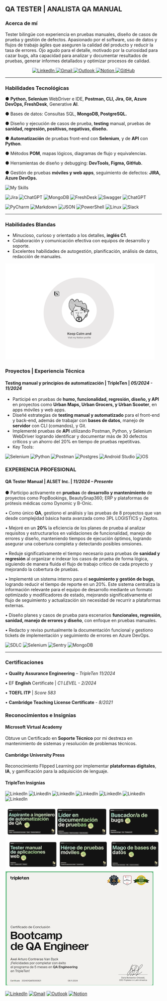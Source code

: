 ## **QA TESTER | ANALISTA QA MANUAL**

### **Acerca de mí**

Tester bilingüe con experiencia en pruebas manuales, diseño de casos de prueba y gestión de defectos. Apasionado por el software,
uso de datos y flujos de trabajo ágiles que aseguren la calidad del producto y reducir la tasa de errores. Ojo agudo para el detalle,
motivado por la curiosidad para cazar bugs, alta capacidad para analizar y documentar resultados de pruebas, generar informes
detallados y optimizar procesos de calidad.

<div align="center">
  <a href="https://www.linkedin.com/in/axelvandyck">
    <img src="https://img.shields.io/badge/linkedin-%230077B5.svg?style=for-the-badge&logo=linkedin&logoColor=white" alt="LinkedIn">
  </a>
  <a href="mailto:acontreras9012@gmail.com">
    <img src="https://img.shields.io/badge/Gmail-D14836?style=for-the-badge&logo=gmail&logoColor=white" alt="Gmail">
  </a>
  <a href="mailto:avdyck@alset.com.mx">
    <img src="https://img.shields.io/badge/Outlook-0078D4?style=for-the-badge&logo=microsoft-outlook&logoColor=white" alt="Outlook">
  </a>
  <a href="https://axel-qa.short.gy/PortfolioNotion">
    <img src="https://img.shields.io/badge/Notion-%23000000.svg?style=for-the-badge&logo=notion&logoColor=white" alt="Notion">
  </a>
  <a href="https://github.com/avandyck16">
    <img src="https://img.shields.io/badge/github-%23121011.svg?style=for-the-badge&logo=github&logoColor=white" alt="GitHub">
  </a>
</div>

---

### Habilidades Tecnológicas

● **Python, Selenium** WebDriver e IDE, **Postman, CLI, Jira, Git, Azure DevOps, FreshDesk**, Generative **AI**.

● Bases de datos: Consultas SQL, **MongoDB, PostgreSQL.**

● Diseño y ejecución de casos de prueba, **testing** manual, pruebas de **sanidad, regresión, positivas, negativas, diseño.**

● **Automatización** de pruebas front-end con **Selenium**, y de **API** con **Python**.

● Métodos **POM**, mapas lógicos, diagramas de flujo y equivalencias.

● Herramientas de diseño y debugging: **DevTools, Figma, GitHub.**

● Gestión de pruebas **móviles y web apps**, seguimiento de defectos: **JIRA, Azure DevOps.**

 
![My Skills](https://skillicons.dev/icons?i=androidstudio,azure,sentry,py,pycharm,selenium,powershell,postman,postgres,git,figma)

![Jira](https://img.shields.io/badge/jira-%230A0FFF.svg?style=for-the-badge&logo=jira&logoColor=white)
![ChatGPT](https://img.shields.io/badge/chatGPT-74aa9c?style=for-the-badge&logo=openai&logoColor=white)
![MongoDB](https://img.shields.io/badge/MongoDB-%234ea94b.svg?style=for-the-badge&logo=mongodb&logoColor=white)
![FreshDesk](https://img.shields.io/badge/FreshDesk-0078D4?style=for-the-badge&logo=microsoft-outlook&logoColor=white)
![Swagger](https://img.shields.io/badge/-Swagger-%23Clojure?style=for-the-badge&logo=swagger&logoColor=white)
![ChatGPT](https://img.shields.io/badge/DevTools-74aa9c?style=for-the-badge&logo=openai&logoColor=white)

![PyCharm](https://img.shields.io/badge/pycharm-143?style=for-the-badge&logo=pycharm&logoColor=black&color=black&labelColor=green)
![Markdown](https://img.shields.io/badge/markdown-%23000000.svg?style=for-the-badge&logo=markdown&logoColor=white)
![JSON](https://img.shields.io/badge/JSON-%23000000.svg?style=for-the-badge&logo=markdown&logoColor=white)
![PowerShell](https://img.shields.io/badge/PowerShell-%235391FE.svg?style=for-the-badge&logo=powershell&logoColor=white)
![Linux](https://img.shields.io/badge/Linux-FCC624?style=for-the-badge&logo=linux&logoColor=black)
![Slack](https://img.shields.io/badge/Slack-4A154B?style=for-the-badge&logo=slack&logoColor=white)


---

### Habilidades Blandas

- Minucioso, curioso y orientado a los detalles, **inglés C1**.
- Colaboración y comunicación efectiva con equipos de desarrollo y soporte.
- Excelentes habilidades de autogestión, planificación, análisis de datos, redacción de manuales.
  


[![Notion](/assets/img/readmpice.png)](https://axel-qa.short.gy/PortfolioNotion)


### **Proyectos | Experiencia Técnica**

#### Testing manual y principios de automatización | TripleTen | *05/2024 - 11/2024*
- Participé en pruebas de **humo, funcionalidad, regresión, diseño, y API** en proyectos como **Urban Maps, Urban Grocers, y Urban Scooter**, en apps móviles y web apps.
- Diseñé estrategias de **testing manual y automatizado** para el front-end y back-end, además de trabajar con **bases de datos**, manejo de **servidor** con CLI (comandos), y Git.
- Implementé pruebas de **API** utilizando Postman, Python, y Selenium WebDriver logrando identificar y documentar más de 30 defectos críticos y un ahorro del 20% en tiempo de pruebas repetitivas.
- Key Tools:
  
![Selenium](https://img.shields.io/badge/-selenium-%43B02A?style=for-the-badge&logo=selenium&logoColor=white)
![Python](https://img.shields.io/badge/python-3670A0?style=for-the-badge&logo=python&logoColor=ffdd54)
![Postman](https://img.shields.io/badge/Postman-FF6C37?style=for-the-badge&logo=postman&logoColor=white)
![Postgres](https://img.shields.io/badge/postgres-%23316192.svg?style=for-the-badge&logo=postgresql&logoColor=white)
![Android Studio](https://img.shields.io/badge/android%20studio-346ac1?style=for-the-badge&logo=android%20studio&logoColor=white)
![iOS](https://img.shields.io/badge/iOS-000000?style=for-the-badge&logo=ios&logoColor=white)


### **EXPERIENCIA PROFESIONAL**

#### QA Tester Manual | ALSET Inc. | *11/2024 – Presente*

● Participo activamente en **pruebas** de **desarrollo y mantenimiento** de proyectos como PopBookings, BeautySnap360; ERP y plataformas de prótesis médicas como Dynomic y B-Onic. 

• Como único **QA**, gestiono el análisis y las pruebas de 8 proyectos que van desde complejidad básica hasta avanzada como 3PL LOGISTICS y Zeptos.

• Mejoré en un **20%** la eficiencia de los planes de prueba al analizar requisitos y estructurarlos en validaciones de funcionalidad, manejo de errores y diseño, manteniendo tiempos de ejecución óptimos, logrando asegurar una cobertura completa y detectando posibles omsiones.

• Reduje significativamente el tiempo necesario para pruebas de **sanidad y regresión** al organizar e indexar los casos de prueba de forma lógica, siguiendo de manera fluida el flujo de trabajo crítico de cada proyecto y mejorando la cobertura de pruebas.

• Implementé un sistema interno para el **seguimiento y gestión de bugs**, logrando reducir el tiempo de reporte en un 20%. Este sistema centraliza la información relevante para el equipo de desarrollo mediante un formato optimizado y modificadores de estado, mejorando significativamente el flujo de seguimiento y actualización sin necesidad de recurrir a plataformas externas.

• Diseño planes y casos de prueba para escenarios **funcionales, regresión, sanidad, manejo de errores y diseño**, con enfoque en pruebas manuales.

• Redacto y reviso puntualmente la documentación funcional y gestiono tickets de implementación y seguimiento de errores en Azure DevOps.

![SDLC](https://img.shields.io/badge/SDLC-%23015A69.svg?style=for-the-badge&logo=WCAG&logoColor=white)
![Selenium](https://img.shields.io/badge/-selenium-%43B02A?style=for-the-badge&logo=selenium&logoColor=black)
![Sentry](https://img.shields.io/badge/sentry-%23362D59.svg?style=for-the-badge&logo=sentry&logoColor=white)
![MongoDB](https://img.shields.io/badge/MongoDB-%234ea94b.svg?style=for-the-badge&logo=mongodb&logoColor=white)

---

### **Certificaciones**

• **Quality Assurance Engineering** – *TripleTen 11/2024*

• EF **English** Certificate | *C1 LEVEL - 2/2024*

• **TOEFL ITP** | *Score 583*

• **Cambridge Teaching License Certificate** - *8/2021*


### **Reconocimientos e Insignias**

#### Microsoft Virtual Academy
Obtuve un Certificado en **Soporte Técnico** por mi destreza en mantenimiento de sistemas y resolución de problemas técnicos.
#### Cambridge University Press
Reconocimiento Flipped Learning por implementar **plataformas digitales**, **IA**, y gamificación para la adquisición de lenguaje.
#### TripleTen Insignias

![LinkedIn](https://img.shields.io/badge/Líder_en_Documentación-%230077B5.svg?style=for-the-badge&logo=linkedin&logoColor=white)
![LinkedIn](https://img.shields.io/badge/Diseño_de_Pruebas-%230077B5.svg?style=for-the-badge&logo=linkedin&logoColor=white)
![LinkedIn](https://img.shields.io/badge/Buscador_de_Bugs-%230077B5.svg?style=for-the-badge&logo=linkedin&logoColor=white)
![LinkedIn](https://img.shields.io/badge/Pruebas_de_API-%230077B5.svg?style=for-the-badge&logo=linkedin&logoColor=white)
![LinkedIn](https://img.shields.io/badge/Tester_de_Apps_Móviles-%230077B5.svg?style=for-the-badge&logo=linkedin&logoColor=white)
![LinkedIn](https://img.shields.io/badge/Mago_de_Bases_de_Datos-%230077B5.svg?style=for-the-badge&logo=linkedin&logoColor=white)
![LinkedIn](https://img.shields.io/badge/Automatización_y_Selenium-%230077B5.svg?style=for-the-badge&logo=linkedin&logoColor=white)

![Badges](/assets/img/logos.png)
![Certificado](/assets/img/2certificate.png)





[![LinkedIn](https://img.shields.io/badge/linkedin-%230077B5.svg?style=for-the-badge&logo=linkedin&logoColor=white)](https://www.linkedin.com/in/axelvandyck)
[![Gmail](https://img.shields.io/badge/Gmail-D14836?style=for-the-badge&logo=gmail&logoColor=white)](mailto:acontreras9012@gmail.com)
[![Outlook](https://img.shields.io/badge/Outlook-0078D4?style=for-the-badge&logo=microsoft-outlook&logoColor=white)](mailto:avdyck@alset.com.mx)
[![Notion](https://img.shields.io/badge/Notion-%23000000.svg?style=for-the-badge&logo=notion&logoColor=white)](https://axel-qa.short.gy/PortfolioNotion)
